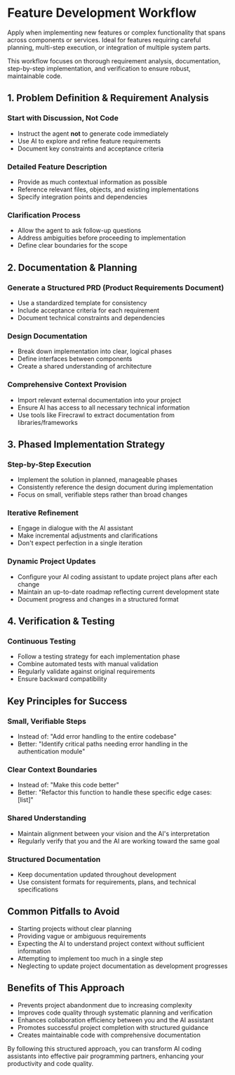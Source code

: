 # Feature Development Workflow

Apply when implementing new features or complex functionality that spans across components or services. Ideal for features requiring careful planning, multi-step execution, or integration of multiple system parts.

This workflow focuses on thorough requirement analysis, documentation, step-by-step implementation, and verification to ensure robust, maintainable code.

## 1. Problem Definition & Requirement Analysis

### Start with Discussion, Not Code
- Instruct the agent **not** to generate code immediately
- Use AI to explore and refine feature requirements
- Document key constraints and acceptance criteria

### Detailed Feature Description
- Provide as much contextual information as possible
- Reference relevant files, objects, and existing implementations
- Specify integration points and dependencies

### Clarification Process
- Allow the agent to ask follow-up questions
- Address ambiguities before proceeding to implementation
- Define clear boundaries for the scope

## 2. Documentation & Planning

### Generate a Structured PRD (Product Requirements Document)
- Use a standardized template for consistency
- Include acceptance criteria for each requirement
- Document technical constraints and dependencies

### Design Documentation
- Break down implementation into clear, logical phases
- Define interfaces between components
- Create a shared understanding of architecture

### Comprehensive Context Provision
- Import relevant external documentation into your project
- Ensure AI has access to all necessary technical information
- Use tools like Firecrawl to extract documentation from libraries/frameworks

## 3. Phased Implementation Strategy

### Step-by-Step Execution
- Implement the solution in planned, manageable phases
- Consistently reference the design document during implementation
- Focus on small, verifiable steps rather than broad changes

### Iterative Refinement
- Engage in dialogue with the AI assistant
- Make incremental adjustments and clarifications
- Don't expect perfection in a single iteration

### Dynamic Project Updates
- Configure your AI coding assistant to update project plans after each change
- Maintain an up-to-date roadmap reflecting current development state
- Document progress and changes in a structured format

## 4. Verification & Testing

### Continuous Testing
- Follow a testing strategy for each implementation phase
- Combine automated tests with manual validation
- Regularly validate against original requirements
- Ensure backward compatibility

## Key Principles for Success

### Small, Verifiable Steps
- Instead of: "Add error handling to the entire codebase"
- Better: "Identify critical paths needing error handling in the authentication module"

### Clear Context Boundaries
- Instead of: "Make this code better"
- Better: "Refactor this function to handle these specific edge cases: [list]"

### Shared Understanding
- Maintain alignment between your vision and the AI's interpretation
- Regularly verify that you and the AI are working toward the same goal

### Structured Documentation
- Keep documentation updated throughout development
- Use consistent formats for requirements, plans, and technical specifications

## Common Pitfalls to Avoid

- Starting projects without clear planning
- Providing vague or ambiguous requirements
- Expecting the AI to understand project context without sufficient information
- Attempting to implement too much in a single step
- Neglecting to update project documentation as development progresses

## Benefits of This Approach

- Prevents project abandonment due to increasing complexity
- Improves code quality through systematic planning and verification
- Enhances collaboration efficiency between you and the AI assistant
- Promotes successful project completion with structured guidance
- Creates maintainable code with comprehensive documentation

By following this structured approach, you can transform AI coding assistants into effective pair programming partners, enhancing your productivity and code quality.